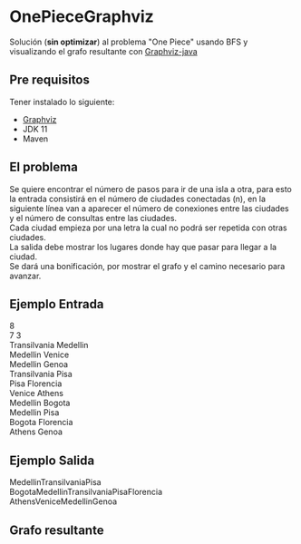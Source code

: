 # OnePieceGraphviz

Solución (**sin optimizar**) al problema "One Piece" usando BFS y visualizando el grafo resultante con [Graphviz-java](https://github.com/nidi3/graphviz-java)

## Pre requisitos
Tener instalado lo siguiente:
 - [Graphviz](https://graphviz.org/download/)
 - JDK 11
 - Maven

## El problema

Se quiere encontrar el número de pasos para ir de una isla a otra, para esto la entrada consistirá en el número de
ciudades conectadas (n), en la siguiente línea van a aparecer el número de conexiones entre las ciudades y el número de
consultas entre las ciudades. <br/>
Cada ciudad empieza por una letra la cual no podrá ser repetida con otras ciudades. <br/>
La salida debe mostrar los lugares donde hay que pasar para llegar a la ciudad.<br/>
Se dará una bonificación, por mostrar el grafo y el camino necesario para avanzar.<br/>

## Ejemplo Entrada
8<br/>
7 3<br/>
Transilvania Medellin <br/>
Medellin Venice <br/>
Medellin Genoa<br/>
Transilvania Pisa <br/>
Pisa Florencia <br/>
Venice Athens <br/>
Medellin Bogota<br/>
Medellin Pisa <br/>
Bogota Florencia <br/>
Athens Genoa<br/>

## Ejemplo Salida
MedellinTransilvaniaPisa<br/>
BogotaMedellinTransilvaniaPisaFlorencia<br/>
AthensVeniceMedellinGenoa<br/>

## Grafo resultante

